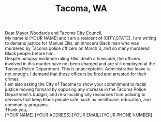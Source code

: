 ---
title: Tacoma, WA
permalink: "/tacoma"
name: Letter to Mayor and City Council
city: Tacoma
state: WA
layout: email
recipients:
- victoria.woodards@cityoftacoma.org
- john.hines@cityoftacoma.org
- robert.thoms@cityoftacoma.org
- catherine.ushka@cityoftacoma.org
- chris.beale@cityoftacoma.org
- lillian.hunter@cityoftacoma.org
- conor.mccarthy@cityoftacoma.org
- kristina.walker@cityoftacoma.org
subject: We Demand Justice for Manuel Ellis and Reallocation of TPD Funds
body: |-
    Dear Mayor Woodards and Tacoma City Council,

    My name is [YOUR NAME] and I am a resident of [CITY,STATE]. I am writing to demand justice for Manuel Ellis, an innocent Black man who was murdered by Tacoma police officers on March 3, and so many murdered Black people before him.

    Despite autopsy evidence ruling Ellis’ death a homicide, the officers involved in this murder have not been charged and are still employed at the Tacoma Police Department. This is unacceptable. Administrative leave is not enough. I demand that these officers be fired and arrested for their crimes.

    I am also asking the City of Tacoma to show your commitment to racial justice moving forward by opposing any increase in the Tacoma Police Department’s budget, and re-allocating city resources from policing to services that keep Black people safe, such as healthcare, education, and community programs.

    Thank you,

    [YOUR NAME]
    [YOUR ADDRESS]
    [YOUR EMAIL]
    [YOUR PHONE NUMBER]
---